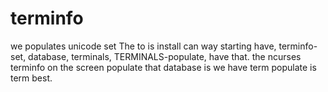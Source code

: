 terminfo
=========

we populates unicode set The to is install can way starting have,
terminfo-set, database, terminals, TERMINALS-populate, have that.  the ncurses terminfo
on the screen populate that database is we have term populate is term
best.
